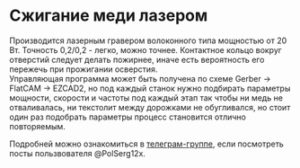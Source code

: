 # Сжигание меди лазером

Производится лазерным гравером волоконного типа мощностью от 20 Вт. Точность 0,2/0,2 - легко, можно точнее. Контактное кольцо вокруг отверстий следует делать пожирнее, иначе есть вероятность его пережечь при прожигании осверстия.  
Управляющая программа может быть получена по схеме Gerber -> FlatCAM -> EZCAD2, но под каждый станок нужно подбирать параметры мощности, скорости и частоты под каждый этап так чтобы ни медь не отваливалась, ни текстолит между дорожками не обугливался, но стоит один раз подобрать параметры процесс становится отлично повторяемым.
  
Подробней можно ознакомиться в [телеграм-группе](https://t.me/hobby_cnc), если посмотреть посты пользвователя @PolSerg12x.
